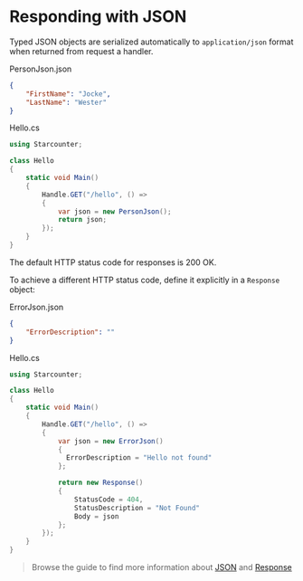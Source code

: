 # Responding with JSON

Typed JSON objects are serialized automatically to `application/json` format when returned from request a handler.

<div class="code-name">PersonJson.json</div>

```json
{
    "FirstName": "Jocke",
    "LastName": "Wester"
}
```

<div class="code-name">Hello.cs</div>

```cs
using Starcounter;

class Hello
{
    static void Main()
    {
        Handle.GET("/hello", () =>
        {
            var json = new PersonJson();
            return json;
        });         
    }
}
```

The default HTTP status code for responses is 200 OK.

To achieve a different HTTP status code, define it explicitly in a `Response` object:

<div class="code-name">ErrorJson.json</div>

```json
{
    "ErrorDescription": ""
}
```

<div class="code-name">Hello.cs</div>

```cs
using Starcounter;

class Hello
{
    static void Main()
    {
        Handle.GET("/hello", () =>
        {
            var json = new ErrorJson()
            {
              ErrorDescription = "Hello not found"
            };

            return new Response()
            {
                StatusCode = 404,
                StatusDescription = "Not Found"
                Body = json
            };
        });         
    }
}
```

> Browse the guide to find more information about [JSON](/guide/json) and [Response](/guides/network/handling-responses/)
